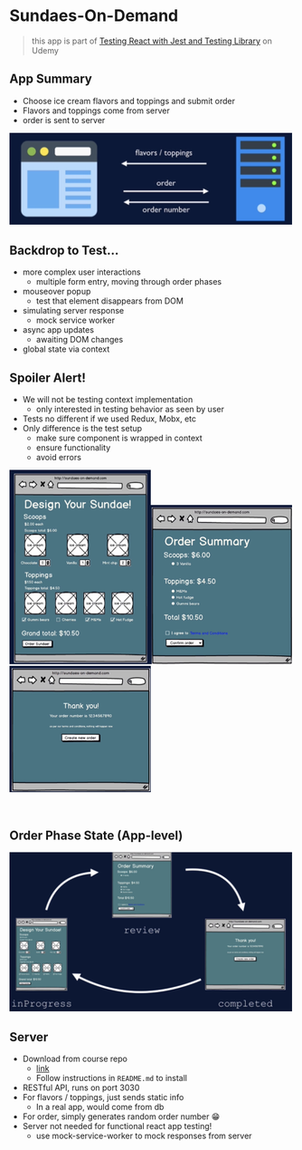 # Sundaes-On-Demand

> this app is part of [Testing React with Jest and Testing Library](https://www.udemy.com/course/react-testing-library/) on Udemy

## App Summary

- Choose ice cream flavors and toppings and submit order
- Flavors and toppings come from server
- order is sent to server

<img src="./img/appDesign.jpg" alt="app design" width="500px">

## Backdrop to Test...

- more complex user interactions
  - multiple form entry, moving through order phases
- mouseover popup
  - test that element disappears from DOM
- simulating server response
  - mock service worker
- async app updates
  - awaiting DOM changes
- global state via context

## Spoiler Alert!

- We will not be testing context implementation
  - only interested in testing behavior as seen by user
- Tests no different if we used Redux, Mobx, etc
- Only difference is the test setup
  - make sure component is wrapped in context
  - ensure functionality
  - avoid errors

<img src="./img/entryMockup.jpg" alt="entry mockup" width="250px"><img src="./img/orderSummary.jpg" alt="order summary" width="250px"><img src="./img/thankYou.jpg" alt="thank you page" width="250px">

<br>

## Order Phase State (App-level)

<img src="./img/overview.jpg" alt="order phase state" width="500px">

## Server

- Download from course repo
  - [link](https://github.com/bonnie/udemy-TESTING-LIBRARY/tree/master/sundae-server)
  - Follow instructions in `README.md` to install
- RESTful API, runs on port 3030
- For flavors / toppings, just sends static info
  - In a real app, would come from db
- For order, simply generates random order number 😁
- Server not needed for functional react app testing!
  - use mock-service-worker to mock responses from server
